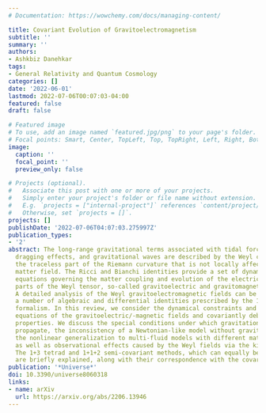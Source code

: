 ```yaml
---
# Documentation: https://wowchemy.com/docs/managing-content/

title: Covariant Evolution of Gravitoelectromagnetism
subtitle: ''
summary: ''
authors:
- Ashkbiz Danehkar
tags:
- General Relativity and Quantum Cosmology
categories: []
date: '2022-06-01'
lastmod: 2022-07-06T00:07:03-04:00
featured: false
draft: false

# Featured image
# To use, add an image named `featured.jpg/png` to your page's folder.
# Focal points: Smart, Center, TopLeft, Top, TopRight, Left, Right, BottomLeft, Bottom, BottomRight.
image:
  caption: ''
  focal_point: ''
  preview_only: false

# Projects (optional).
#   Associate this post with one or more of your projects.
#   Simply enter your project's folder or file name without extension.
#   E.g. `projects = ["internal-project"]` references `content/project/deep-learning/index.md`.
#   Otherwise, set `projects = []`.
projects: []
publishDate: '2022-07-06T04:07:03.275997Z'
publication_types:
- '2'
abstract: The long-range gravitational terms associated with tidal forces, frame-
  dragging effects, and gravitational waves are described by the Weyl conformal tensor,
  the traceless part of the Riemann curvature that is not locally affected by the
  matter field. The Ricci and Bianchi identities provide a set of dynamical and kinematic
  equations governing the matter coupling and evolution of the electric and magnetic
  parts of the Weyl tensor, so-called gravitoelectric and gravitomagnetic fields.
  A detailed analysis of the Weyl gravitoelectromagnetic fields can be conducted using
  a number of algebraic and differential identities prescribed by the 1+3 covariant
  formalism. In this review, we consider the dynamical constraints and propagation
  equations of the gravitoelectric/-magnetic fields and covariantly debate their analytic
  properties. We discuss the special conditions under which gravitational waves can
  propagate, the inconsistency of a Newtonian-like model without gravitomagnetism,
  the nonlinear generalization to multi-fluid models with different matter species,
  as well as observational effects caused by the Weyl fields via the kinematic quantities.
  The 1+3 tetrad and 1+1+2 semi-covariant methods, which can equally be used for gravitoelectromagnetism,
  are briefly explained, along with their correspondence with the covariant formulations.
publication: '*Universe*'
doi: 10.3390/universe8060318
links:
- name: arXiv
  url: https://arxiv.org/abs/2206.13946
---
```

